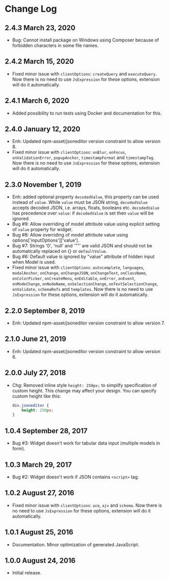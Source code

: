 Change Log
==========

2.4.3 March 23, 2020
--------------------

- Bug: Cannot install package on Windows using Composer because of forbidden characters in some file names.

2.4.2 March 15, 2020
--------------------

- Fixed minor issue with `clientOptions`: `createQuery` and `executeQuery`.
  Now there is no need to use `JsExpression` for these options, extension will do it automatically.

2.4.1 March 6, 2020
-------------------

- Added possibility to run tests using Docker and documentation for this.

2.4.0 January 12, 2020
----------------------

- Enh: Updated npm-asset/jsoneditor version constraint to allow version 8.
- Fixed minor issue with `clientOptions`: `onBlur`, `onFocus`, `onValidationError`, `popupAnchor`,
  `timestampFormat` and `timestampTag`.
  Now there is no need to use `JsExpression` for these options, extension will do it automatically.

2.3.0 November 1, 2019
----------------------

- Enh: added optional property `decodedValue`, this property can be used instead of `value`.
  While `value` must be JSON string, `decodedValue` accepts decoded JSON, i.e. arrays, floats, booleans etc.
  `decodedValue` has precedence over `value`: if `decodedValue` is set then `value` will be ignored.
- Bug #9: Allow overriding of model attribute value using explicit setting of `value` property for widget.
- Bug #8: Allow overriding of model attribute value using options['inputOptions']['value'].
- Bug #7: Strings '0', 'null' and '""' are valid JSON and should not be automatically replaced on {} or `defaultValue`.
- Bug #6: Default value is ignored by "value" attribute of hidden input when Model is used.
- Fixed minor issue with `clientOptions`: `autocomplete`, `languages`, `modalAnchor`, `onChange`, `onChangeJSON`,
  `onChangeText`, `onClassName`, `onColorPicker`, `onCreateMenu`, `onEditable`, `onError`, `onEvent`, `onModeChange`,
  `onNodeName`, `onSelectionChange`, `onTextSelectionChange`, `onValidate`, `schemaRefs` and `templates`.
  Now there is no need to use `JsExpression` for these options, extension will do it automatically.

2.2.0 September 8, 2019
-----------------------

- Enh: Updated npm-asset/jsoneditor version constraint to allow version 7.

2.1.0 June 21, 2019
-------------------

- Enh: Updated npm-asset/jsoneditor version constraint to allow version 6.

2.0.0 July 27, 2018
-------------------

- Chg: Removed inline style `height: 250px;` to simplify specification of custom height.
  This change may affect your design. You can specify custom height like this:

  ```css
  div.jsoneditor {
      height: 250px;
  }
  ```

1.0.4 September 28, 2017
------------------------

- Bug #3: Widget doesn't work for tabular data input (multiple models in form).

1.0.3 March 29, 2017
--------------------

- Bug #2: Widget doesn't work if JSON contains `<script>` tag.

1.0.2 August 27, 2016
---------------------

- Fixed minor issue with `clientOptions`: `ace`, `ajv` and `schema`.
  Now there is no need to use `JsExpression` for these options, extension will do it automatically.

1.0.1 August 25, 2016
---------------------

- Documentation. Minor optimization of generated JavaScript.

1.0.0 August 24, 2016
---------------------

- Initial release.

